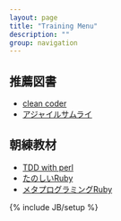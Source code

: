```yaml
---
layout: page
title: "Training Menu"
description: ""
group: navigation
---
```

## 推薦図書
 * [clean coder](http://www.amazon.co.jp/Clean-Coder-%E3%83%97%E3%83%AD%E3%83%95%E3%82%A7%E3%83%83%E3%82%B7%E3%83%A7%E3%83%8A%E3%83%AB%E3%83%97%E3%83%AD%E3%82%B0%E3%83%A9%E3%83%9E%E3%81%B8%E3%81%AE%E9%81%93-Robert-Martin/dp/4048860690)<br>
 * [アジャイルサムライ](http://www.amazon.co.jp/dp/4274068560/ref=cm_sw_r_tw_dp_BOtDqb0H3XC1)<br>


## 朝練教材
 * [TDD with perl](http://assets.en.oreilly.com/1/event/12/Practical%20Test-driven%20Development%20Presentation.pdf)<br>
 * [たのしいRuby](http://www.amazon.co.jp/%E3%81%9F%E3%81%AE%E3%81%97%E3%81%84Ruby-%E7%AC%AC3%E7%89%88-%E9%AB%98%E6%A9%8B-%E5%BE%81%E7%BE%A9/dp/4797357401/ref=sr_1_1?s=books&ie=UTF8&qid=1350130417&sr=1-1)<br>
 * [メタプログラミングRuby](http://www.amazon.co.jp/dp/4048687158/ref=cm_sw_r_tw_dp_.PtDqb0M0XHNR)<br>

 <script type="text/javascript" src="http://widget.booklog.jp/blogparts/js/booklog_minishelf.js?default" id="booklog_minishelf"></script>
 <script type="text/javascript" src="http://api.booklog.jp/json/gx-hackers?category=0&count=15&callback=booklog_minishelf"></script>

{% include JB/setup %}
